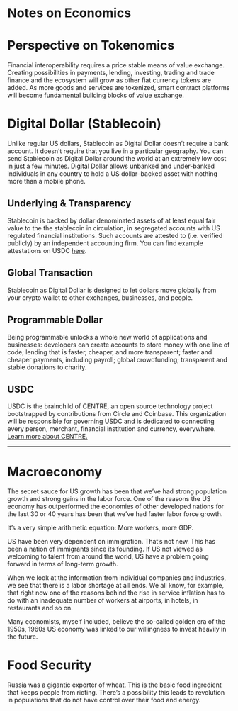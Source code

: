 # Notes on Economics



# Perspective on Tokenomics

Financial interoperability requires a price stable means of value exchange. Creating possibilities in payments, lending, investing, trading and trade finance and the ecosystem will grow as other fiat currency tokens are added. As more goods and services are tokenized, smart contract platforms will become fundamental building blocks of value exchange.



# Digital Dollar (Stablecoin)

Unlike regular US dollars, Stablecoin as Digital Dollar doesn’t require a bank account. It doesn’t require that you live in a particular geography. You can send Stablecoin as Digital Dollar around the world at an extremely low cost in just a few minutes. Digital Dollar allows unbanked and under-banked individuals in any country to hold a US dollar–backed asset with nothing more than a mobile phone.



## Underlying & Transparency

Stablecoin is backed by dollar denominated assets of at least equal fair value to the the stablecoin in circulation, in segregated accounts with US regulated financial institutions. Such accounts are attested to (i.e. verified publicly) by an independent accounting firm. You can find example attestations on USDC [here](https://www.centre.io/usdc-transparency).



## Global Transaction

Stablecoin as Digital Dollar is designed to let dollars move globally from your crypto wallet to other exchanges, businesses, and people.



## Programmable Dollar

Being programmable unlocks a whole new world of applications and businesses: developers can create accounts to store money with one line of code; lending that is faster, cheaper, and more transparent; faster and cheaper payments, including payroll; global crowdfunding; transparent and stable donations to charity.



## USDC

USDC is the brainchild of CENTRE, an open source technology project bootstrapped by contributions from Circle and Coinbase. This organization will be responsible for governing USDC and is dedicated to connecting every person, merchant, financial institution and currency, everywhere. [Learn more about CENTRE.](https://www.centre.io/usdc)



----



# Macroeconomy

The secret sauce for US growth has been that we’ve had strong population growth and strong gains in the labor force. One of the reasons the US economy has outperformed the economies of other developed nations for the last 30 or 40 years has been that we’ve had faster labor force growth. 

It’s a very simple arithmetic equation: More workers, more GDP.

US have been very dependent on immigration. That’s not new. This has been a nation of immigrants since its founding. If US not viewed as welcoming to talent from around the world, US have a problem going forward in terms of long-term growth.

When we look at the information from individual companies and industries, we see that there is a labor shortage at all ends. We all know, for example, that right now one of the reasons behind the rise in service inflation has to do with an inadequate number of workers at airports, in hotels, in restaurants and so on. 

Many economists, myself included, believe the so-called golden era of the 1950s, 1960s US economy was linked to our willingness to invest heavily in the future. 



# Food Security

Russia was a gigantic exporter of wheat. This is the basic food ingredient that keeps people from rioting. There’s a possibility this leads to revolution in populations that do not have control over their food and energy.



